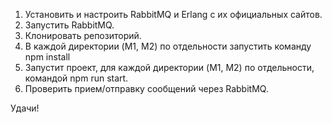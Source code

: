 1. Установить и настроить RabbitMQ и Erlang с их официальных сайтов.
2. Запустить RabbitMQ.
3. Клонировать репозиторий.
4. В каждой директории (M1, M2) по отдельности запустить команду npm install
5. Запустит проект, для каждой директории (M1, M2) по отдельности, командой npm run start.
6. Проверить прием/отправку сообщений через RabbitMQ.

Удачи!
